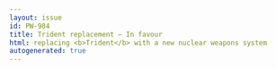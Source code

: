 ```yaml
---
layout: issue
id: PW-984
title: Trident replacement — In favour
html: replacing <b>Trident</b> with a new nuclear weapons system
autogenerated: true
---
```

